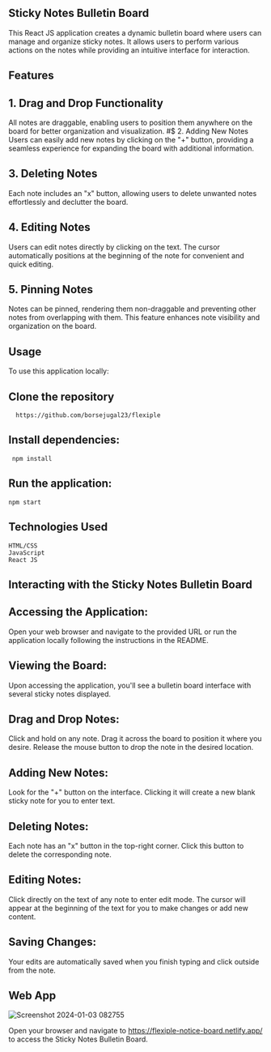 


## Sticky Notes Bulletin Board

This React JS application creates a dynamic bulletin board where users can manage and organize sticky notes. It allows users to perform various actions on the notes while providing an intuitive interface for interaction.

## Features

## 1. Drag and Drop Functionality
All notes are draggable, enabling users to position them anywhere on the board for better organization and visualization.
#$ 2. Adding New Notes
Users can easily add new notes by clicking on the "+" button, providing a seamless experience for expanding the board with additional information.
## 3. Deleting Notes
Each note includes an "x" button, allowing users to delete unwanted notes effortlessly and declutter the board.
## 4. Editing Notes
Users can edit notes directly by clicking on the text. The cursor automatically positions at the beginning of the note for convenient and quick editing.
## 5. Pinning Notes
Notes can be pinned, rendering them non-draggable and preventing other notes from overlapping with them. This feature enhances note visibility and organization on the board.



## Usage
To use this application locally:

## Clone the repository 
      https://github.com/borsejugal23/flexiple
      
## Install dependencies:
     npm install

## Run the application:
    npm start


## Technologies Used
    HTML/CSS
    JavaScript
    React JS




## Interacting with the Sticky Notes Bulletin Board

## Accessing the Application:
  Open your web browser and navigate to the provided URL or run the application locally following the instructions in the README.

## Viewing the Board:
  Upon accessing the application, you'll see a bulletin board interface with several sticky notes displayed.

  
## Drag and Drop Notes:
  Click and hold on any note. Drag it across the board to position it where you desire.
  Release the mouse button to drop the note in the desired location.
  
## Adding New Notes:
  Look for the "+" button on the interface. Clicking it will create a new blank sticky note for you to enter text.

## Deleting Notes:
  Each note has an "x" button in the top-right corner. Click this button to delete the corresponding note.

## Editing Notes:
   Click directly on the text of any note to enter edit mode. The cursor will appear at the beginning of the text for you to make changes or add new content.


## Saving Changes:
   Your edits are automatically saved when you finish typing and click outside from the note.


## Web App



![Screenshot 2024-01-03 082755](https://github.com/borsejugal23/flexiple/assets/115457172/7b79aa08-3b91-4f5b-9196-9b4349d61c23)


 Open your browser and navigate to https://flexiple-notice-board.netlify.app/ to access the Sticky Notes Bulletin Board.
